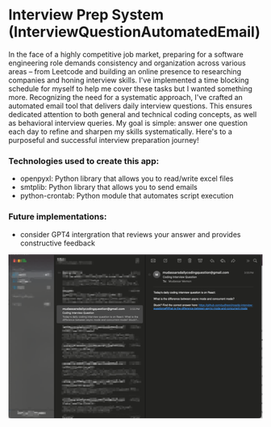 
# Interview Prep System (InterviewQuestionAutomatedEmail)

In the face of a highly competitive job market, preparing for a software engineering role demands consistency and organization across various areas – from Leetcode and building an online presence to researching companies and honing interview skills. I've implemented a time blocking schedule for myself to help me cover these tasks but I wanted something more. Recognizing the need for a systematic approach, I've crafted an automated email tool that delivers daily interview questions. This ensures dedicated attention to both general and technical coding concepts, as well as behavioral interview queries. My goal is simple: answer one question each day to refine and sharpen my skills systematically. Here's to a purposeful and successful interview preparation journey!

### Technologies used to create this app:
- openpyxl: Python library that allows you to read/write excel files
- smtplib: Python library that allows you to send emails
- python-crontab: Python module that automates script execution

### Future implementations:
- consider GPT4 intergration that reviews your answer and provides constructive feedback

<img alt="readme-image" src="https://github.com/MudassarMemon/InterviewQuestionAutomatedEmail/blob/main/ReadMeImage.png" />
